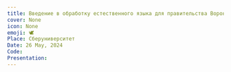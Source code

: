```yaml
---
title: Введение в обработку естественного языка для правительства Воронежской области  
cover: None
icon: None
emoji: 🕊️
Place: Сберуниверситет
Date: 26 May, 2024
Code: 
Presentation: 
---
```


